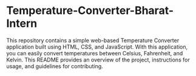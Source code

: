 # Temperature-Converter-Bharat-Intern

This repository contains a simple web-based Temperature Converter application built using HTML, CSS, and JavaScript. With this application, you can easily convert temperatures between Celsius, Fahrenheit, and Kelvin. This README provides an overview of the project, instructions for usage, and guidelines for contributing.
